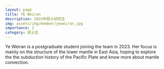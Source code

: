 ```yaml
---
layout: page
title: YE Weiran
description: 2023年硕士研究生
img: assets/img/member/yeweiran.jpg
importance: 2
category: 硕士生
---
```


Ye Weiran is a postgraduate student joining the team in 2023. Her focus is mainly on the structure of the lower mantle in East Asia, hoping to explore the the subduction history of the Pacific Plate and know more about mantle convection.
